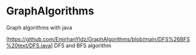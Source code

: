 # GraphAlgorithms
 Graph algorithms with java

 [https://github.com/EmirhanYldz/GraphAlgorithms/blob/main/DFS%26BFS%20text/DFS.java] DFS and BFS algorithm
